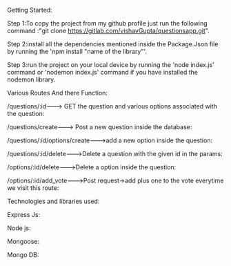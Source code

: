 Getting Started:

Step 1:To copy the project from my github profile just run the following command :"git clone https://gitlab.com/vishavGupta/questionsapp.git".

Step 2:install all the dependencies mentioned inside the Package.Json file by running the 'npm install "name of the library"'.

Step 3:run the project on your local device by running the 'node index.js' command or 'nodemon index.js' command if you have installed the nodemon library.

Various Routes And there Function:

/questions/:id---> GET the question and various options associated with the question:

/questions/create---> Post a new question inside the database:

/questions/:id/options/create--->add a new option inside the question:

/questions/:id/delete--->Delete a question with the given id in the params:

/options/:id/delete--->Delete a option inside the question:

/options/:id/add_vote--->Post request->add plus one to the vote everytime we visit this route:

Technologies and libraries used:

Express Js:

Node js:

Mongoose:

Mongo DB:
